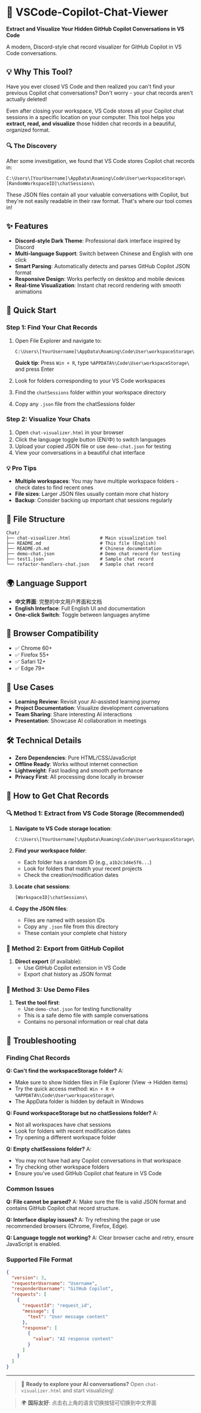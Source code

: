 # 🌟 VSCode-Copilot-Chat-Viewer

**Extract and Visualize Your Hidden GitHub Copilot Conversations in VS Code**

A modern, Discord-style chat record visualizer for GitHub Copilot in VS Code conversations.

## 💡 Why This Tool?

Have you ever closed VS Code and then realized you can't find your previous Copilot chat conversations? Don't worry - your chat records aren't actually deleted! 

Even after closing your workspace, VS Code stores all your Copilot chat sessions in a specific location on your computer. This tool helps you **extract, read, and visualize** those hidden chat records in a beautiful, organized format.

### 🔍 The Discovery

After some investigation, we found that VS Code stores Copilot chat records in:
```
C:\Users\[YourUsername]\AppData\Roaming\Code\User\workspaceStorage\[RandomWorkspaceID]\chatSessions\
```

These JSON files contain all your valuable conversations with Copilot, but they're not easily readable in their raw format. That's where our tool comes in!

## ✨ Features

- **Discord-style Dark Theme**: Professional dark interface inspired by Discord
- **Multi-language Support**: Switch between Chinese and English with one click
- **Smart Parsing**: Automatically detects and parses GitHub Copilot JSON format
- **Responsive Design**: Works perfectly on desktop and mobile devices
- **Real-time Visualization**: Instant chat record rendering with smooth animations

## 🚀 Quick Start

### Step 1: Find Your Chat Records
1. Open File Explorer and navigate to:
   ```
   C:\Users\[YourUsername]\AppData\Roaming\Code\User\workspaceStorage\
   ```
   **Quick tip**: Press `Win + R`, type `%APPDATA%\Code\User\workspaceStorage\` and press Enter
   
2. Look for folders corresponding to your VS Code workspaces

3. Find the `chatSessions` folder within your workspace directory

4. Copy any `.json` file from the chatSessions folder

### Step 2: Visualize Your Chats
1. Open `chat-visualizer.html` in your browser
2. Click the language toggle button (EN/中) to switch languages
3. Upload your copied JSON file or use `demo-chat.json` for testing
4. View your conversations in a beautiful chat interface

### 💡 Pro Tips
- **Multiple workspaces**: You may have multiple workspace folders - check dates to find recent ones
- **File sizes**: Larger JSON files usually contain more chat history
- **Backup**: Consider backing up important chat sessions regularly

## 📁 File Structure

```
Chat/
├── chat-visualizer.html           # Main visualization tool
├── README.md                      # This file (English)
├── README-zh.md                   # Chinese documentation
├── demo-chat.json                 # Demo chat record for testing
├── test1.json                     # Sample chat record
└── refactor-handlers-chat.json    # Sample chat record
```

## 🌍 Language Support

- **中文界面**: 完整的中文用户界面和文档
- **English Interface**: Full English UI and documentation
- **One-click Switch**: Toggle between languages anytime

## 📱 Browser Compatibility

- ✅ Chrome 60+
- ✅ Firefox 55+
- ✅ Safari 12+
- ✅ Edge 79+

## 🎯 Use Cases

- **Learning Review**: Revisit your AI-assisted learning journey
- **Project Documentation**: Visualize development conversations
- **Team Sharing**: Share interesting AI interactions
- **Presentation**: Showcase AI collaboration in meetings

## 🛠️ Technical Details

- **Zero Dependencies**: Pure HTML/CSS/JavaScript
- **Offline Ready**: Works without internet connection
- **Lightweight**: Fast loading and smooth performance
- **Privacy First**: All processing done locally in browser

## 📝 How to Get Chat Records

### 🔍 Method 1: Extract from VS Code Storage (Recommended)

1. **Navigate to VS Code storage location**:
   ```
   C:\Users\[YourUsername]\AppData\Roaming\Code\User\workspaceStorage\
   ```
   
2. **Find your workspace folder**:
   - Each folder has a random ID (e.g., `a1b2c3d4e5f6...`)
   - Look for folders that match your recent projects
   - Check the creation/modification dates

3. **Locate chat sessions**:
   ```
   [WorkspaceID]\chatSessions\
   ```
   
4. **Copy the JSON files**:
   - Files are named with session IDs
   - Copy any `.json` file from this directory
   - These contain your complete chat history

### 🎯 Method 2: Export from GitHub Copilot

1. **Direct export** (if available):
   - Use GitHub Copilot extension in VS Code
   - Export chat history as JSON format

### 🧪 Method 3: Use Demo Files

1. **Test the tool first**:
   - Use `demo-chat.json` for testing functionality
   - This is a safe demo file with sample conversations
   - Contains no personal information or real chat data

## 🔧 Troubleshooting

### Finding Chat Records

**Q: Can't find the workspaceStorage folder?**
A: 
- Make sure to show hidden files in File Explorer (View → Hidden items)
- Try the quick access method: `Win + R` → `%APPDATA%\Code\User\workspaceStorage\`
- The AppData folder is hidden by default in Windows

**Q: Found workspaceStorage but no chatSessions folder?**
A: 
- Not all workspaces have chat sessions
- Look for folders with recent modification dates
- Try opening a different workspace folder

**Q: Empty chatSessions folder?**
A: 
- You may not have had any Copilot conversations in that workspace
- Try checking other workspace folders
- Ensure you've used GitHub Copilot chat feature in VS Code

### Common Issues

**Q: File cannot be parsed?**
A: Make sure the file is valid JSON format and contains GitHub Copilot chat record structure.

**Q: Interface display issues?**
A: Try refreshing the page or use recommended browsers (Chrome, Firefox, Edge).

**Q: Language toggle not working?**
A: Clear browser cache and retry, ensure JavaScript is enabled.

### Supported File Format

```json
{
  "version": 3,
  "requesterUsername": "Username",
  "responderUsername": "GitHub Copilot",
  "requests": [
    {
      "requestId": "request_id",
      "message": {
        "text": "User message content"
      },
      "response": [
        {
          "value": "AI response content"
        }
      ]
    }
  ]
}
```

---

> 🚀 **Ready to explore your AI conversations?** Open `chat-visualizer.html` and start visualizing!

> 🌍 **国际友好**: 点击右上角的语言切换按钮可切换到中文界面
